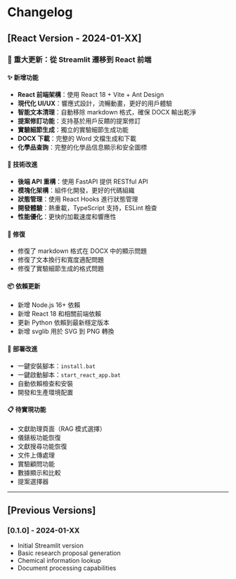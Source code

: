 # Changelog

## [React Version - 2024-01-XX]

### 🎉 重大更新：從 Streamlit 遷移到 React 前端

#### ✨ 新增功能
- **React 前端架構**：使用 React 18 + Vite + Ant Design
- **現代化 UI/UX**：響應式設計，流暢動畫，更好的用戶體驗
- **智能文本清理**：自動移除 markdown 格式，確保 DOCX 輸出乾淨
- **提案修訂功能**：支持基於用戶反饋的提案修訂
- **實驗細節生成**：獨立的實驗細節生成功能
- **DOCX 下載**：完整的 Word 文檔生成和下載
- **化學品查詢**：完整的化學品信息顯示和安全圖標

#### 🔧 技術改進
- **後端 API 重構**：使用 FastAPI 提供 RESTful API
- **模塊化架構**：組件化開發，更好的代碼組織
- **狀態管理**：使用 React Hooks 進行狀態管理
- **開發體驗**：熱重載，TypeScript 支持，ESLint 檢查
- **性能優化**：更快的加載速度和響應性

#### 🐛 修復
- 修復了 markdown 格式在 DOCX 中的顯示問題
- 修復了文本換行和寬度適配問題
- 修復了實驗細節生成的格式問題

#### 📦 依賴更新
- 新增 Node.js 16+ 依賴
- 新增 React 18 和相關前端依賴
- 更新 Python 依賴到最新穩定版本
- 新增 svglib 用於 SVG 到 PNG 轉換

#### 🚀 部署改進
- 一鍵安裝腳本：`install.bat`
- 一鍵啟動腳本：`start_react_app.bat`
- 自動依賴檢查和安裝
- 開發和生產環境配置

#### 📋 待實現功能
- 文獻助理頁面（RAG 模式選擇）
- 儀錶板功能恢復
- 文獻搜尋功能恢復
- 文件上傳處理
- 實驗顧問功能
- 數據顯示和比較
- 提案選擇器

---

## [Previous Versions]

### [0.1.0] - 2024-01-XX
- Initial Streamlit version
- Basic research proposal generation
- Chemical information lookup
- Document processing capabilities 